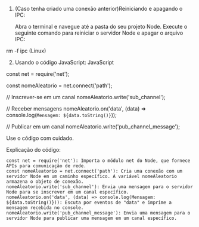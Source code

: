 1. (Caso tenha criado uma conexão anterior)Reiniciando e apagando o IPC:

    Abra o terminal e navegue até a pasta do seu projeto Node.
    Execute o seguinte comando para reiniciar o servidor Node e apagar o arquivo IPC:

rm -f ipc (Linux)

2. Usando o código JavaScript:
JavaScript

const net = require('net');

const nomeAleatorio = net.connect('path');

// Inscrever-se em um canal
nomeAleatorio.write('sub_channel');

// Receber mensagens
nomeAleatorio.on('data', (data) => console.log(`Mensagem: ${data.toString()}`));

// Publicar em um canal
nomeAleatorio.write('pub_channel_message');

Use o código com cuidado.

Explicação do código:

    const net = require('net'): Importa o módulo net do Node, que fornece APIs para comunicação de rede.
    const nomeAleatorio = net.connect('path'): Cria uma conexão com um servidor Node em um caminho específico. A variável nomeAleatorio armazena o objeto de conexão.
    nomeAleatorio.write('sub_channel'): Envia uma mensagem para o servidor Node para se inscrever em um canal específico.
    nomeAleatorio.on('data', (data) => console.log(Mensagem: ${data.toString()})): Escuta por eventos de "data" e imprime a mensagem recebida no console.
    nomeAleatorio.write('pub_channel_message'): Envia uma mensagem para o servidor Node para publicar uma mensagem em um canal específico.
